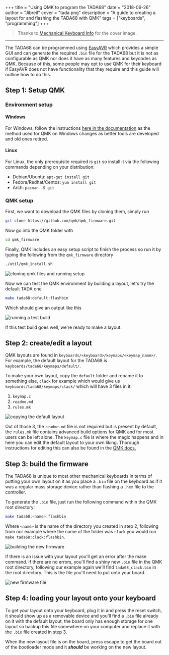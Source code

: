 +++
title = "Using QMK to program the TADA68"
date = "2018-06-26"
author = "Jibreil"
cover = "tada.png"
description = "A guide to creating a layout for and flashing the TADA68 with QMK"
tags = ["keyboards", "programming"]
+++

> Thanks to [Mechanical Keyboard Info](https://mechanicalkeyboardinfo.com/) for the cover image.

---

The TADA68 can be programmed using [EasyAVR](https://github.com/dhowland/EasyAVR) which provides a simple GUI and can generate the required `.bin` file for the TADA68 but it is not as configurable as QMK nor does it have as many features and keycodes as QMK. Because of this, some people may opt to use QMK for their keyboard if EasyAVR does not have functionality that they require and this guide will outline how to do this.

## Step 1: Setup QMK

### Environment setup

#### Windows

For Windows, follow the instructions [here in the documentation](https://docs.qmk.fm/#/newbs_getting_started?id=windows) as the method used for QMK on Windows changes as better tools are developed and old ones retired.

#### Linux

For Linux, the only prerequisite required is `git` so install it via the following commands depending on your distribution:

* Debian/Ubuntu: `apt-get install git`
* Fedora/Redhat/Centos: `yum install git`
* Arch: `pacman -S git`

### QMK setup

First, we want to download the QMK files by cloning them, simply run

```bash
git clone https://github.com/qmk/qmk_firmware.git
```

Now go into the QMK folder with 

```bash
cd qmk_firmware
```

Finally, QMK includes an easy setup script to finish the process so run it by typing the following from the `qmk_firmware` directory

```bash
./util/qmk_install.sh
```

![cloning qmk files and running setup](clone.png)

Now we can test the QMK environment by building a layout, let's try the default TADA one

```bash
make tada68:default:flashbin
```

Which should give an output like this

![running a test build](test.png)

If this test build goes well, we're ready to make a layout.

## Step 2: create/edit a layout

QMK layouts are found in `keyboards/<keyboard>/keymaps/<keymap_name>/`. For example, the default layout for the TADA68 is `keyboards/tada68/keymaps/default/`.

To make your own layout, copy the `default` folder and rename it to something else, `clack` for example which would give us `keyboards/tada68/keymaps/clack/` which will have 3 files in it:

1. `keymap.c`
2. `readme.md`
3. `rules.mk`

![copying the default layout](copy.png)

Out of those 3, the `readme.md` file is not required but is present by default, the `rules.mk` file contains advanced build options for QMK and for most users can be left alone. The `keymap.c` file is where the magic happens and in here you can edit the default layout to your own liking. Thorough instructions for editing this can also be found in the [QMK docs.](https://docs.qmk.fm/#/newbs_building_firmware)

## Step 3: build the firmware

The TADA68 is unique to most other mechanical keyboards in terms of putting your own layout on it as you place a `.bin` file on the keyboard as if it was a regular mass storage device rather than flashing a `.hex` file to the controller.

To generate the `.bin` file, just run the following command within the QMK root directory:

```bash
make tada68:<name>:flashbin
```

Where `<name>` is the name of the directory you created in step 2, following from our example where the name of the folder was `clack` you would run `make tada68:clack:flashbin`.

![building the new firmware](clack.png)

If there is an issue with your layout you'll get an error after the make command. If there are no errors, you'll find a shiny new `.bin` file in the QMK root directory, following our example again we'll find `tada68_clack.bin` in the root directory. This is the file you'll need to put onto your board.

![new firmware file](there.png)

## Step 4: loading your layout onto your keyboard

To get your layout onto your keyboard, plug it in and press the reset switch, it should show up as a removable device and you'll find a `.bin` file already on it with the default layout, the board only has enough storage for one layout so backup this file somewhere on your computer and replace it with the `.bin` file created in step 3.

When the new layout file is on the board, press escape to get the board out of the bootloader mode and it ***should*** be working on the new layout.

